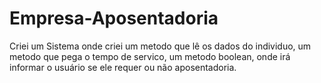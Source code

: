 # Empresa-Aposentadoria
 Criei um Sistema onde criei um metodo que lê os dados do individuo, um metodo que pega o tempo de servico, um metodo boolean, onde irá informar o usuário se ele requer ou não aposentadoria. 
